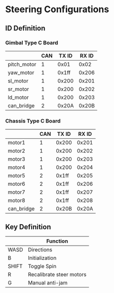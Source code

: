 # Steering Configurations
## ID Definition
### Gimbal Type C Board
|               | CAN | TX ID  | RX ID  |
| ------------- | --- | ------ | ------ |
| pitch_motor   | 1   | 0x01   | 0x02   |
| yaw_motor     | 1   | 0x1ff  | 0x206  |
| sl_motor      | 1   | 0x200  | 0x201  |
| sr_motor      | 1   | 0x200  | 0x202  |
| ld_motor      | 1   | 0x200  | 0x203  |
| can_bridge    | 2   | 0x20A  | 0x20B  |

### Chassis Type C Board

|               | CAN | TX ID  | RX ID  |
| ------------- | --- | ------ | ------ |
| motor1        | 1   | 0x200  | 0x201  |
| motor2        | 1   | 0x200  | 0x202  |
| motor3        | 1   | 0x200  | 0x203  |
| motor4        | 1   | 0x200  | 0x204  |
| motor5        | 2   | 0x1ff  | 0x205  |
| motor6        | 2   | 0x1ff  | 0x206  |
| motor7        | 2   | 0x1ff  | 0x207  |
| motor8        | 2   | 0x1ff  | 0x208  |
| can_bridge    | 2   | 0x20B  | 0x20A  |

## Key Definition

|          | Function         |
| -------- | ---------------- |
| WASD     | Directions       |
| B        | Initialization   |
| SHIFT    | Toggle Spin      |
| R        | Recalibrate steer motors  |
| G        | Manual anti-jam  |
